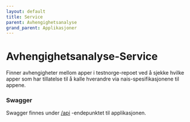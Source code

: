 ```yaml
---
layout: default
title: Service
parent: Avhengighetsanalyse
grand_parent: Applikasjoner
---
```


# Avhengighetsanalyse-Service
Finner avhengigheter mellom apper i testnorge-repoet ved å sjekke hvilke apper som har tillatelse til å kalle hverandre via nais-spesifikasjonene til appene.

### Swagger
Swagger finnes under [/api](https://testnav-applikasjonsanalyse-service.dev.intern.nav.no/swagger) -endepunktet til applikasjonen.
